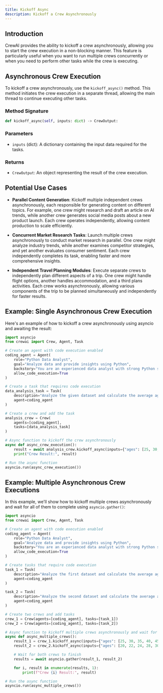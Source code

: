 ```yaml
---
title: Kickoff Async
description: Kickoff a Crew Asynchronously
---
```


## Introduction

CrewAI provides the ability to kickoff a crew asynchronously, allowing you to start the crew execution in a non-blocking manner. This feature is particularly useful when you want to run multiple crews concurrently or when you need to perform other tasks while the crew is executing.

## Asynchronous Crew Execution

To kickoff a crew asynchronously, use the `kickoff_async()` method. This method initiates the crew execution in a separate thread, allowing the main thread to continue executing other tasks.

### Method Signature

```python
def kickoff_async(self, inputs: dict) -> CrewOutput:
```

### Parameters

- `inputs` (dict): A dictionary containing the input data required for the tasks.

### Returns

- `CrewOutput`: An object representing the result of the crew execution.

## Potential Use Cases

- **Parallel Content Generation**: Kickoff multiple independent crews asynchronously, each responsible for generating content on different topics. For example, one crew might research and draft an article on AI trends, while another crew generates social media posts about a new product launch. Each crew operates independently, allowing content production to scale efficiently.

- **Concurrent Market Research Tasks**: Launch multiple crews asynchronously to conduct market research in parallel. One crew might analyze industry trends, while another examines competitor strategies, and yet another evaluates consumer sentiment. Each crew independently completes its task, enabling faster and more comprehensive insights.

- **Independent Travel Planning Modules**: Execute separate crews to independently plan different aspects of a trip. One crew might handle flight options, another handles accommodation, and a third plans activities. Each crew works asynchronously, allowing various components of the trip to be planned simultaneously and independently for faster results.

## Example: Single Asynchronous Crew Execution

Here's an example of how to kickoff a crew asynchronously using asyncio and awaiting the result:

```python
import asyncio
from crewai import Crew, Agent, Task

# Create an agent with code execution enabled
coding_agent = Agent(
    role="Python Data Analyst",
    goal="Analyze data and provide insights using Python",
    backstory="You are an experienced data analyst with strong Python skills.",
    allow_code_execution=True
)

# Create a task that requires code execution
data_analysis_task = Task(
    description="Analyze the given dataset and calculate the average age of participants. Ages: {ages}",
    agent=coding_agent
)

# Create a crew and add the task
analysis_crew = Crew(
    agents=[coding_agent],
    tasks=[data_analysis_task]
)

# Async function to kickoff the crew asynchronously
async def async_crew_execution():
    result = await analysis_crew.kickoff_async(inputs={"ages": [25, 30, 35, 40, 45]})
    print("Crew Result:", result)

# Run the async function
asyncio.run(async_crew_execution())
```

## Example: Multiple Asynchronous Crew Executions

In this example, we'll show how to kickoff multiple crews asynchronously and wait for all of them to complete using `asyncio.gather()`:

```python
import asyncio
from crewai import Crew, Agent, Task

# Create an agent with code execution enabled
coding_agent = Agent(
    role="Python Data Analyst",
    goal="Analyze data and provide insights using Python",
    backstory="You are an experienced data analyst with strong Python skills.",
    allow_code_execution=True
)

# Create tasks that require code execution
task_1 = Task(
    description="Analyze the first dataset and calculate the average age of participants. Ages: {ages}",
    agent=coding_agent
)

task_2 = Task(
    description="Analyze the second dataset and calculate the average age of participants. Ages: {ages}",
    agent=coding_agent
)

# Create two crews and add tasks
crew_1 = Crew(agents=[coding_agent], tasks=[task_1])
crew_2 = Crew(agents=[coding_agent], tasks=[task_2])

# Async function to kickoff multiple crews asynchronously and wait for all to finish
async def async_multiple_crews():
    result_1 = crew_1.kickoff_async(inputs={"ages": [25, 30, 35, 40, 45]})
    result_2 = crew_2.kickoff_async(inputs={"ages": [20, 22, 24, 28, 30]})

    # Wait for both crews to finish
    results = await asyncio.gather(result_1, result_2)

    for i, result in enumerate(results, 1):
        print(f"Crew {i} Result:", result)

# Run the async function
asyncio.run(async_multiple_crews())
```
